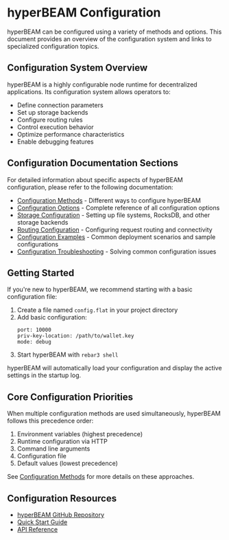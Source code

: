 # hyperBEAM Configuration

hyperBEAM can be configured using a variety of methods and options. This document provides an overview of the configuration system and links to specialized configuration topics.

## Configuration System Overview

hyperBEAM is a highly configurable node runtime for decentralized applications. Its configuration system allows operators to:

- Define connection parameters
- Set up storage backends
- Configure routing rules
- Control execution behavior
- Optimize performance characteristics
- Enable debugging features

## Configuration Documentation Sections

For detailed information about specific aspects of hyperBEAM configuration, please refer to the following documentation:

- [Configuration Methods](configuration-methods.md) - Different ways to configure hyperBEAM
- [Configuration Options](configuration-options.md) - Complete reference of all configuration options
- [Storage Configuration](storage-configuration.md) - Setting up file systems, RocksDB, and other storage backends
- [Routing Configuration](routing-configuration.md) - Configuring request routing and connectivity
- [Configuration Examples](configuration-examples.md) - Common deployment scenarios and sample configurations
- [Configuration Troubleshooting](configuration-troubleshooting.md) - Solving common configuration issues

## Getting Started

If you're new to hyperBEAM, we recommend starting with a basic configuration file:

1. Create a file named `config.flat` in your project directory
2. Add basic configuration:
   ```
   port: 10000
   priv-key-location: /path/to/wallet.key
   mode: debug
   ```
3. Start hyperBEAM with `rebar3 shell`

hyperBEAM will automatically load your configuration and display the active settings in the startup log.

## Core Configuration Priorities

When multiple configuration methods are used simultaneously, hyperBEAM follows this precedence order:

1. Environment variables (highest precedence)
2. Runtime configuration via HTTP
3. Command line arguments 
4. Configuration file
5. Default values (lowest precedence)

See [Configuration Methods](configuration-methods.md) for more details on these approaches.

## Configuration Resources

- [hyperBEAM GitHub Repository](https://github.com/hyperbeam-core/hyperbeam)
- [Quick Start Guide](../getting-started.md)
- [API Reference](../api-reference.md)
